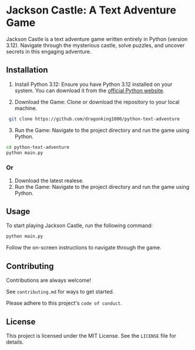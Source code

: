 
#  Jackson Castle: A Text Adventure Game


Jackson Castle is a text adventure game written entirely in Python (version 3.12). Navigate through the mysterious castle, solve puzzles, and uncover secrets in this engaging adventure.

## Installation

1. Install Python 3.12: Ensure you have Python 3.12 installed on your system. You can download it from the [official Python website](https://www.python.org/downloads/).

2. Download the Game: Clone or download the repository to your local machine.
```sh
 git clone https://github.com/dragonking1000/python-text-adventure
 ```
 3. Run the Game: Navigate to the project directory and run the game using Python.

 ```sh
 cd python-text-adventure
python main.py
```
### Or
1. Download the latest realese.
2. Run the Game: Navigate to the project directory and run the game using Python.

   
## Usage
To start playing Jackson Castle, run the following command:
```sh
python main.py
```
Follow the on-screen instructions to navigate through the game.


## Contributing

Contributions are always welcome!

See `contributing.md` for ways to get started.

Please adhere to this project's `code of conduct`.


## License

This project is licensed under the MIT License. See the `LICENSE` file for details.

